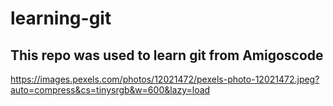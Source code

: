 # learning-git

## This repo was used to learn git from Amigoscode

https://images.pexels.com/photos/12021472/pexels-photo-12021472.jpeg?auto=compress&cs=tinysrgb&w=600&lazy=load
